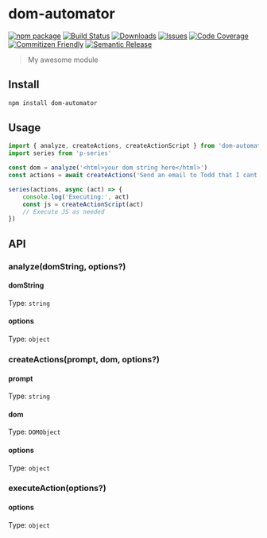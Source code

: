 # dom-automator

[![npm package][npm-img]][npm-url]
[![Build Status][build-img]][build-url]
[![Downloads][downloads-img]][downloads-url]
[![Issues][issues-img]][issues-url]
[![Code Coverage][codecov-img]][codecov-url]
[![Commitizen Friendly][commitizen-img]][commitizen-url]
[![Semantic Release][semantic-release-img]][semantic-release-url]

> My awesome module

## Install

```bash
npm install dom-automator
```

## Usage

```ts
import { analyze, createActions, createActionScript } from 'dom-automator'
import series from 'p-series'

const dom = analyze('<html>your dom string here</html>')
const actions = await createActions('Send an email to Todd that I cant make the meeting today', dom)

series(actions, async (act) => {
    console.log('Executing:', act)
    const js = createActionScript(act)
    // Execute JS as needed
})
```

## API

### analyze(domString, options?)

#### domString

Type: `string`

#### options

Type: `object`

### createActions(prompt, dom, options?)

#### prompt

Type: `string`

#### dom

Type: `DOMObject`

#### options

Type: `object`

### executeAction(options?)

#### options

Type: `object`

[build-img]:https://github.com/getcanopy/dom-automator/actions/workflows/release.yml/badge.svg
[build-url]:https://github.com/getcanopy/dom-automator/actions/workflows/release.yml
[downloads-img]:https://img.shields.io/npm/dt/dom-automator
[downloads-url]:https://www.npmtrends.com/dom-automator
[npm-img]:https://img.shields.io/npm/v/dom-automator
[npm-url]:https://www.npmjs.com/package/dom-automator
[issues-img]:https://img.shields.io/github/issues/getcanopy/dom-automator
[issues-url]:https://github.com/getcanopy/dom-automator/issues
[codecov-img]:https://codecov.io/gh/getcanopy/dom-automator/branch/main/graph/badge.svg
[codecov-url]:https://codecov.io/gh/getcanopy/dom-automator
[semantic-release-img]:https://img.shields.io/badge/%20%20%F0%9F%93%A6%F0%9F%9A%80-semantic--release-e10079.svg
[semantic-release-url]:https://github.com/semantic-release/semantic-release
[commitizen-img]:https://img.shields.io/badge/commitizen-friendly-brightgreen.svg
[commitizen-url]:http://commitizen.github.io/cz-cli/
